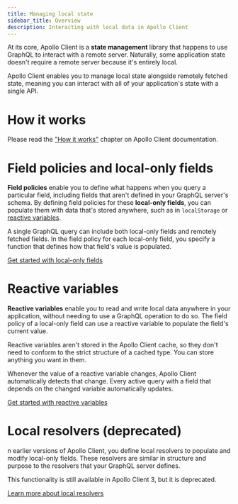 ```yaml
---
title: Managing local state
sidebar_title: Overview
description: Interacting with local data in Apollo Client
---
```


At its core, Apollo Client is a **state management** library that happens to use GraphQL to interact with a remote server. Naturally, some application state doesn't require a remote server because it's entirely local.

Apollo Client enables you to manage local state alongside remotely fetched state, meaning you can interact with all of your application's state with a single API.

# How it works

Please read the ["How it works"](https://www.apollographql.com/docs/react/local-state/local-state-management/#how-it-works) chapter on Apollo Client documentation.

# Field policies and local-only fields

**Field policies** enable you to define what happens when you query a particular field, including fields that aren't defined in your GraphQL server's schema. By defining field policies for these **local-only fields**, you can populate them with data that's stored anywhere, such as in `localStorage` or [reactive variables](#reactive-variables).

A single GraphQL query can include both local-only fields and remotely fetched fields. In the field policy for each local-only field, you specify a function that defines how that field's value is populated.

[Get started with local-only fields](./managing-state-with-field-policies.md)

# Reactive variables

**Reactive variables** enable you to read and write local data anywhere in your application, without needing to use a GraphQL operation to do so. The field policy of a local-only field can use a reactive variable to populate the field's current value.

Reactive variables aren't stored in the Apollo Client cache, so they don't need to conform to the strict structure of a cached type. You can store anything you want in them.

Whenever the value of a reactive variable changes, Apollo Client automatically detects that change. Every active query with a field that depends on the changed variable automatically updates.

[Get started with reactive variables](./reactive-variables.md)

# Local resolvers (deprecated)

n earlier versions of Apollo Client, you define local resolvers to populate and modify local-only fields. These resolvers are similar in structure and purpose to the resolvers that your GraphQL server defines.

This functionality is still available in Apollo Client 3, but it is deprecated.

[Learn more about local resolvers](https://www.apollographql.com/docs/react/local-state/local-resolvers/)
